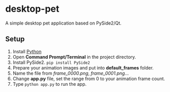 # desktop-pet
A simple desktop pet application based on PySide2/Qt.

## Setup
1. Install [Python](https://www.python.org/downloads/)
2. Open <b>Command Prompt/Terminal</b> in the project directory.
3. Install PySide2. ```pip install PySide2```
4. Prepare your animation images and put into <b>default_frames</b> folder.
5. Name the file from <i>frame_0000.png</i>, <i>frame_0001.png</i>...
6. Change <b>app.py</b> file, set the range from 0 to your animation frame count. 
7. Type ```python app.py``` to run the app.
